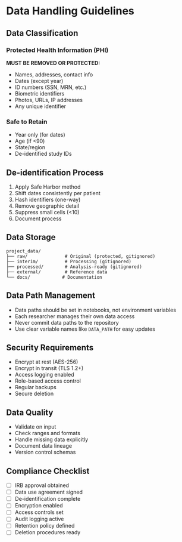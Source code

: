 # Data Handling Guidelines

## Data Classification

### Protected Health Information (PHI)
**MUST BE REMOVED OR PROTECTED:**
- Names, addresses, contact info
- Dates (except year)
- ID numbers (SSN, MRN, etc.)
- Biometric identifiers
- Photos, URLs, IP addresses
- Any unique identifier

### Safe to Retain
- Year only (for dates)
- Age (if <90)
- State/region
- De-identified study IDs

## De-identification Process
1. Apply Safe Harbor method
2. Shift dates consistently per patient
3. Hash identifiers (one-way)
4. Remove geographic detail
5. Suppress small cells (<10)
6. Document process

## Data Storage
```
project_data/
├── raw/              # Original (protected, gitignored)
├── interim/          # Processing (gitignored)
├── processed/        # Analysis-ready (gitignored)
├── external/         # Reference data
└── docs/            # Documentation
```

## Data Path Management
- Data paths should be set in notebooks, not environment variables
- Each researcher manages their own data access
- Never commit data paths to the repository
- Use clear variable names like `DATA_PATH` for easy updates

## Security Requirements
- Encrypt at rest (AES-256)
- Encrypt in transit (TLS 1.2+)
- Access logging enabled
- Role-based access control
- Regular backups
- Secure deletion

## Data Quality
- Validate on input
- Check ranges and formats
- Handle missing data explicitly
- Document data lineage
- Version control schemas

## Compliance Checklist
- [ ] IRB approval obtained
- [ ] Data use agreement signed
- [ ] De-identification complete
- [ ] Encryption enabled
- [ ] Access controls set
- [ ] Audit logging active
- [ ] Retention policy defined
- [ ] Deletion procedures ready